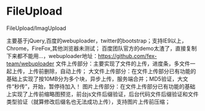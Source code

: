 # FileUpload
FileUpload/ImagUpload

主要基于jQuery,百度的webuploader，twitter的bootstrap；支持IE9以上，Chrome，FireFox,其他浏览器未测试；
百度团队官方的demo太渣了，直接复制下来都不能用...，webuploader地址：https://github.com/fex-team/webuploader
文件上传部分：主要实现了文件的上传，进度条，多文件一起上传，上传前删除，自动上传；
大文件上传部分：在文件上传部分已有功能的基础上实现了按10MB分为多个块，异步上传，服务端合并；MD5验证，大文件“秒传”，开始，暂停待加入！
图片上传部分：在文件上传部分已有功能的基础上实现了上传前缩略图预览，前台js文件后缀验证，后台代码文件后缀验证和文件类型验证（就算修改后缀名也无法成功上传），支持图片上传前压缩；
